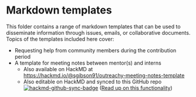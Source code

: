 # Markdown templates

This folder contains a range of markdown templates that can be used to
disseminate information through issues, emails, or collaborative documents.
Topics of the templates included here cover:

- Requesting help from community members during the contribution period
- A template for meeting notes between mentor(s) and interns
  - Also available on HackMD at
    <https://hackmd.io/@sgibson91/outreachy-meeting-notes-template>
  - Also editable on HackMD and synced to this GitHub repo
    [![hackmd-github-sync-badge](https://hackmd.io/ts3SP5TzTreqtqGqoBguwA/badge)](https://hackmd.io/ts3SP5TzTreqtqGqoBguwA)
    ([Read up on this functionality](https://hackmd.io/c/tutorials/%2Fs%2Flink-with-github))
